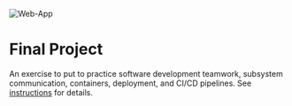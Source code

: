 ![Web-App](https://github.com/software-students-fall2023/5-final-project-fivepeat/actions/workflows/workflow_app.yml/badge.svg)


# Final Project

An exercise to put to practice software development teamwork, subsystem communication, containers, deployment, and CI/CD pipelines. See [instructions](./instructions.md) for details.
